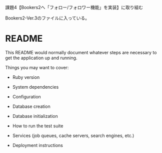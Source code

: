課題4【Bookers2へ「フォロー/フォロワー機能」を実装】に取り組む

Bookers2-Ver.3のファイルに入っている。

# README

This README would normally document whatever steps are necessary to get the
application up and running.

Things you may want to cover:

* Ruby version

* System dependencies

* Configuration

* Database creation

* Database initialization

* How to run the test suite

* Services (job queues, cache servers, search engines, etc.)

* Deployment instructions